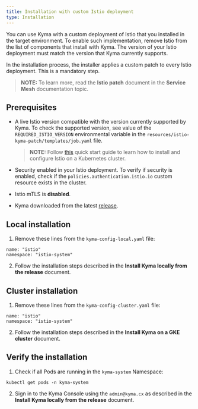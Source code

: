 ```yaml
---
title: Installation with custom Istio deployment
type: Installation
---
```


You can use Kyma with a custom deployment of Istio that you installed in the target environment. To enable such implementation, remove Istio from the list of components that install with Kyma.
The version of your Istio deployment must match the version that Kyma currently supports.

In the installation process, the installer applies a custom patch to every Istio deployment. This is a mandatory step.  

>**NOTE:** To learn more, read the **Istio patch** document in the **Service Mesh** documentation topic.

## Prerequisites

- A live Istio version compatible with the version currently supported by Kyma. To check the supported version, see value of the `REQUIRED_ISTIO_VERSION` environmental variable in the `resources/istio-kyma-patch/templates/job.yaml` file.
  >**NOTE:** Follow [this](https://istio.io/docs/setup/kubernetes/quick-start/) quick start guide to learn how to install and configure Istio on a Kubernetes cluster.

- Security enabled in your Istio deployment. To verify if security is enabled, check if the `policies.authentication.istio.io` custom resource exists in the cluster.
- Istio mTLS is **disabled**.
- Kyma downloaded from the latest [release](https://github.com/kyma-project/kyma/releases).

## Local installation

1. Remove these lines from the `kyma-config-local.yaml` file:
  ```
  name: "istio"
  namespace: "istio-system"
  ```
2. Follow the installation steps described in the **Install Kyma locally from the release** document.

## Cluster installation

1. Remove these lines from the `kyma-config-cluster.yaml` file:
  ```
  name: "istio"
  namespace: "istio-system"
  ```
2. Follow the installation steps described in the **Install Kyma on a GKE cluster** document.

## Verify the installation

1. Check if all Pods are running in the `kyma-system` Namespace:
  ```
  kubectl get pods -n kyma-system
  ```
2. Sign in to the Kyma Console using the `admin@kyma.cx` as described in the **Install Kyma locally from the release** document.
